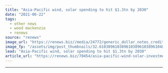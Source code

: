 ```yaml
---
title: "Asia-Pacific wind, solar spending to hit $1.3tn by 2030"
date: "2021-06-22"
tags: 
  - other news
  - wood mackenzie
  - renews
source: "renews"
image_url: "https://renews.biz//media/24772/generic_dollar_notes_credit_sharon_mccutcheon-unsplash.jpeg?mode=crop&width=770&heightratio=0.6103896103896103896103896104&slimmage=true"
image_fp: "/assets/img/post_thumbnails/32.6103896103896103896103896104&slimmage=true"
lead: "Asia-Pacific wind, solar spending to hit $1.3tn by 2030"
article_url: "https://renews.biz/70454/asia-pacific-wind-solar-investments-to-hit-13tn-by-2030/"
---
```


---
